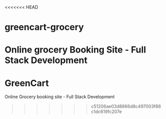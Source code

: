 <<<<<<< HEAD
# greencart-grocery
 Online grocery Booking Site - Full Stack Development
=======
# GreenCart
Online Grocery booking site - Full Stack Development
>>>>>>> c51206ae03d8866d8c497003f88c1dc619fc207e
